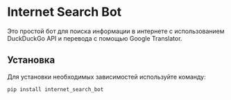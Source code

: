# Internet Search Bot

Это простой бот для поиска информации в интернете с использованием DuckDuckGo API и перевода с помощью Google Translator.

## Установка

Для установки необходимых зависимостей используйте команду:

```bash
pip install internet_search_bot
